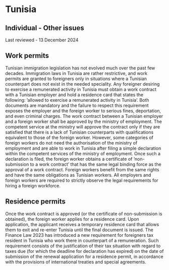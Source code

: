 # Tunisia
## Individual - Other issues
Last reviewed - 13 December 2024
## Work permits
Tunisian immigration legislation has not evolved much over the past few decades. Immigration laws in Tunisia are rather restrictive, and work permits are granted to foreigners only in situations where a Tunisian counterpart does not exist in the needed speciality.
Any foreigner desiring to exercise a remunerated activity in Tunisia must obtain a work contract with a Tunisian employer and hold a residence card that states the following: ’allowed to exercise a remunerated activity in Tunisia’.
Both documents are mandatory and the failure to respect this requirement exposes the employer and the foreign worker to serious fines, deportation, and even criminal charges.
The work contract between a Tunisian employer and a foreign worker shall be approved by the ministry of employment. The competent service at the ministry will approve the contract only if they are satisfied that there is a lack of Tunisian counterparts with qualifications equivalent to those of the foreign worker.
However, some categories of foreign workers do not need the authorisation of the ministry of employment and are able to work in Tunisia after filing a simple declaration within the competent services of the ministry of employment.
Once such a declaration is filed, the foreign worker obtains a certificate of ’non-submission to a work contract’ that has the same legal binding force as the approval of a work contract.
Foreign workers benefit from the same rights and have the same obligations as Tunisian workers.
All employers and foreign workers are required to strictly observe the legal requirements for hiring a foreign workforce.
## Residence permits
Once the work contract is approved (or the certificate of non-submission is obtained), the foreign worker applies for a residence card.
Upon application, the applicant receives a temporary residence card that allows them to exit and re-enter Tunisia until the final document is issued.
The Finance Law 2023 has introduced a new requirement for foreigners tax resident in Tunisia who work there in counterpart of a remuneration. Such requirement consists of the justification of their tax situation with regard to taxes due (for which the deadline for declaration has expired) on the date of submission of the renewal application for a residence permit, in accordance with the provisions of international treaties and special agreements.
